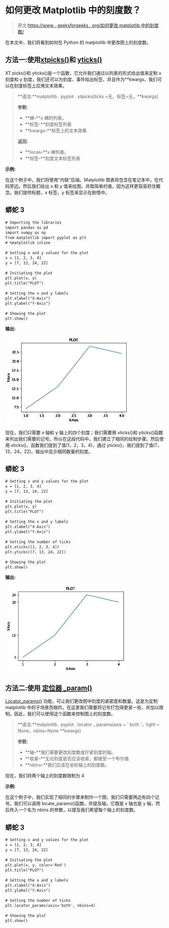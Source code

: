 # 如何更改 Matplotlib 中的刻度数？

> 原文:[https://www . geeksforgeeks . org/如何更改 matplotlib 中的刻度数/](https://www.geeksforgeeks.org/how-to-change-the-number-of-ticks-in-matplotlib/)

在本文中，我们将看到如何在 Python 的 matplotlib 中更改图上的刻度数。

## **方法一:使用**[**xtpicks()**](https://www.geeksforgeeks.org/matplotlib-pyplot-xticks-in-python/)**和** [**yticks()**](https://www.geeksforgeeks.org/matplotlib-pyplot-yticks-in-python/)

XT picks()和 yticks()是一个函数，它允许我们通过以列表的形式给出值来定制 x 刻度和 y 刻度，我们还可以为刻度、事件给出标签，并且作为**kwargs，我们可以在刻度标签上应用文本效果。

> **语法:**matplotlib . pyplot . xtpicks(ticks =无，标签=无，**kwargs)
> 
> **参数:**
> 
> *   **蜱–**x 蜱的列表。
> *   **标签–**刻度标签列表
> *   **kwargs–**标签上的文本效果
> 
> **返回:**
> 
> *   **locas–**x 蜱列表。
> *   **标签–**刻度文本标签列表

**示例:**

在这个例子中，我们将使用“内联”后端。Matplotlib 图表将包含在笔记本中，在代码旁边。然后我们给出 x 和 y 值来绘图，并取简单的值，因为这样更容易抓住概念。我们提供标题，x 标签，y 标签来显示在剧情中。

## 蟒蛇 3

```
# Importing the libraries
import pandas as pd
import numpy as np
from matplotlib import pyplot as plt
# %matplotlib inline

# Setting x and y values for the plot
x = [1, 2, 3, 4]
y = [7, 13, 24, 22]

# Initiating the plot
plt.plot(x, y)
plt.title("PLOT")

# Setting the x and y labels
plt.xlabel("X-Axis")
plt.ylabel("Y-Axis")

# Showing the plot
plt.show()
```

**输出:**

![](img/e280e90b1ad633f208648852c8d37292.png)

现在，我们只需要 x 轴和 y 轴上的四个刻度；我们需要用 xticks()和 yticks()函数来列出我们需要的记号。所以在这段代码中，我们建立了相同的绘制步骤。然后使用 xticks()，函数我们提到了值(1，2，3，4)，通过 yticks()，我们提到了值(7，13，24，22)。输出中显示相同数量的刻度。

## 蟒蛇 3

```
# Setting x and y values for the plot
x = [1, 2, 3, 4]
y = [7, 13, 24, 22]

# Initiating the plot
plt.plot(x, y)
plt.title("PLOT")

# Setting the x and y labels
plt.xlabel("X-Axis")
plt.ylabel("Y-Axis")

# Setting the number of ticks
plt.xticks([1, 2, 3, 4])
plt.yticks([7, 13, 24, 22])

# Showing the plot
plt.show()
```

**输出:**

![](img/61fb61c74a9328da053e1ebe543f0f5c.png)

## **方法二:使用** [**定位器 _param()**](https://www.geeksforgeeks.org/matplotlib-pyplot-locator_params-in-python/)

[Locator_params()](https://www.geeksforgeeks.org/matplotlib-pyplot-locator_params-in-python/) 功能，可让我们更改图中刻度的紧密度和数量。这是为定制 matplotlib 中的子场景而做的，在这里我们需要将记号打包得更紧一些，并加以限制。因此，我们可以使用这个函数来控制图上的刻度数。

> **语法:**matplotlib . pyplot . locator _ params(axis = ' both '，tight = None，nbins=None **kwargs)
> 
> **参数:**
> 
> *   **轴–**我们需要更改刻度数或拧紧刻度的轴。
> *   **收紧–**无论刻度是否应该收紧，都接受一个布尔值
> *   **nbins–**我们应该在坐标轴上的刻度数。

现在，我们将两个轴上的刻度数限制为 4

**示例:**

在这个例子中，我们实现了相同的步骤来制作一个图，我们只需要两边有四个记号。我们可以调用 locate_params()函数，并提及轴，它既是 x 轴也是 y 轴，然后传入一个名为 nbins 的参数，以提及我们希望每个轴上的刻度数。

## 蟒蛇 3

```
# Setting x and y values for the plot
x = [1, 2, 3, 4]
y = [7, 13, 24, 22]

# Initiating the plot
plt.plot(x, y, color='Red')
plt.title("PLOT")

# Setting the x and y labels
plt.xlabel("X-Axis")
plt.ylabel("Y-Axis")

# Setting the number of ticks
plt.locator_params(axis='both', nbins=4)

# Showing the plot
plt.show()
```